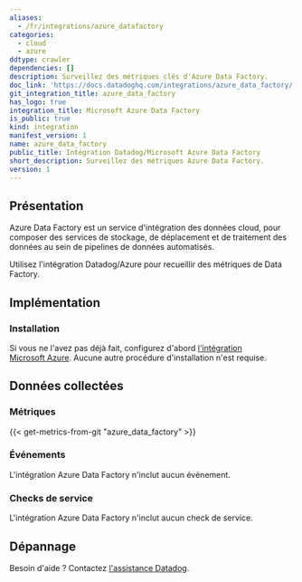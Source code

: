 ```yaml
---
aliases:
  - /fr/integrations/azure_datafactory
categories:
  - cloud
  - azure
ddtype: crawler
dependencies: []
description: Surveillez des métriques clés d'Azure Data Factory.
doc_link: 'https://docs.datadoghq.com/integrations/azure_data_factory/'
git_integration_title: azure_data_factory
has_logo: true
integration_title: Microsoft Azure Data Factory
is_public: true
kind: integration
manifest_version: 1
name: azure_data_factory
public_title: Intégration Datadog/Microsoft Azure Data Factory
short_description: Surveillez des métriques Azure Data Factory.
version: 1
---
```

## Présentation

Azure Data Factory est un service d'intégration des données cloud, pour composer des services de stockage, de déplacement et de traitement des données au sein de pipelines de données automatisés.

Utilisez l'intégration Datadog/Azure pour recueillir des métriques de Data Factory.

## Implémentation
### Installation

Si vous ne l'avez pas déjà fait, configurez d'abord [l'intégration Microsoft Azure][1]. Aucune autre procédure d'installation n'est requise.

## Données collectées
### Métriques
{{< get-metrics-from-git "azure_data_factory" >}}


### Événements
L'intégration Azure Data Factory n'inclut aucun événement.

### Checks de service
L'intégration Azure Data Factory n'inclut aucun check de service.

## Dépannage
Besoin d'aide ? Contactez [l'assistance Datadog][3].

[1]: https://docs.datadoghq.com/fr/integrations/azure/
[2]: https://github.com/DataDog/dogweb/blob/prod/integration/azure_data_factory/azure_data_factory_metadata.csv
[3]: https://docs.datadoghq.com/fr/help/


